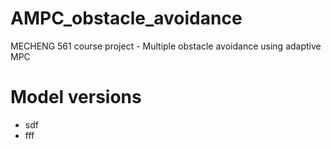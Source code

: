 # AMPC_obstacle_avoidance
MECHENG 561 course project - Multiple obstacle avoidance using adaptive MPC

# Model versions
* sdf
* fff
